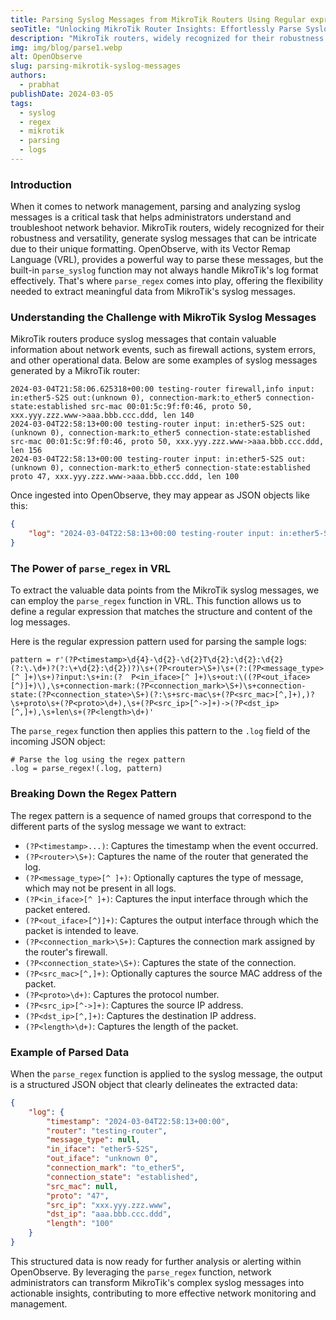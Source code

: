 ```yaml
---
title: Parsing Syslog Messages from MikroTik Routers Using Regular expressions
seoTitle: "Unlocking MikroTik Router Insights: Effortlessly Parse Syslog Messages with Regular Expressions"
description: "MikroTik routers, widely recognized for their robustness and versatility, generate syslog messages that can be intricate due to their unique formatting. OpenObserve, with its Vector Remap Language (VRL), provides a powerful way to parse these messages, but the built-in parse_syslog function may not always handle MikroTik's log format effectively. That's where parse_regex comes into play, offering the flexibility needed to extract meaningful data from MikroTik's syslog messages."
img: img/blog/parse1.webp
alt: OpenObserve
slug: parsing-mikrotik-syslog-messages
authors: 
  - prabhat
publishDate: 2024-03-05
tags:
  - syslog
  - regex
  - mikrotik
  - parsing
  - logs
---
```


### Introduction

When it comes to network management, parsing and analyzing syslog messages is a critical task that helps administrators understand and troubleshoot network behavior. MikroTik routers, widely recognized for their robustness and versatility, generate syslog messages that can be intricate due to their unique formatting. OpenObserve, with its Vector Remap Language (VRL), provides a powerful way to parse these messages, but the built-in `parse_syslog` function may not always handle MikroTik's log format effectively. That's where `parse_regex` comes into play, offering the flexibility needed to extract meaningful data from MikroTik's syslog messages.

### Understanding the Challenge with MikroTik Syslog Messages

MikroTik routers produce syslog messages that contain valuable information about network events, such as firewall actions, system errors, and other operational data. Below are some examples of syslog messages generated by a MikroTik router:

```
2024-03-04T21:58:06.625318+00:00 testing-router firewall,info input: in:ether5-S2S out:(unknown 0), connection-mark:to_ether5 connection-state:established src-mac 00:01:5c:9f:f0:46, proto 50, xxx.yyy.zzz.www->aaa.bbb.ccc.ddd, len 140
2024-03-04T22:58:13+00:00 testing-router input: in:ether5-S2S out:(unknown 0), connection-mark:to_ether5 connection-state:established src-mac 00:01:5c:9f:f0:46, proto 50, xxx.yyy.zzz.www->aaa.bbb.ccc.ddd, len 156
2024-03-04T22:58:13+00:00 testing-router input: in:ether5-S2S out:(unknown 0), connection-mark:to_ether5 connection-state:established proto 47, xxx.yyy.zzz.www->aaa.bbb.ccc.ddd, len 100
```

Once ingested into OpenObserve, they may appear as JSON objects like this:

```json
{
    "log": "2024-03-04T22:58:13+00:00 testing-router input: in:ether5-S2S out:(unknown 0), connection-mark:to_ether5 connection-state:established proto 47, xxx.yyy.zzz.www->aaa.bbb.ccc.ddd, len 100"
}
```

### The Power of `parse_regex` in VRL

To extract the valuable data points from the MikroTik syslog messages, we can employ the `parse_regex` function in VRL. This function allows us to define a regular expression that matches the structure and content of the log messages.

Here is the regular expression pattern used for parsing the sample logs:

```code
pattern = r'(?P<timestamp>\d{4}-\d{2}-\d{2}T\d{2}:\d{2}:\d{2}(?:\.\d+)?(?:\+\d{2}:\d{2})?)\s+(?P<router>\S+)\s+(?:(?P<message_type>[^ ]+)\s+)?input:\s+in:(?  P<in_iface>[^ ]+)\s+out:\((?P<out_iface>[^)]+)\),\s+connection-mark:(?P<connection_mark>\S+)\s+connection-state:(?P<connection_state>\S+)(?:\s+src-mac\s+(?P<src_mac>[^,]+),)?\s+proto\s+(?P<proto>\d+),\s+(?P<src_ip>[^->]+)->(?P<dst_ip>[^,]+),\s+len\s+(?P<length>\d+)'
```

The `parse_regex` function then applies this pattern to the `.log` field of the incoming JSON object:

```regex
# Parse the log using the regex pattern
.log = parse_regex!(.log, pattern)
```

### Breaking Down the Regex Pattern

The regex pattern is a sequence of named groups that correspond to the different parts of the syslog message we want to extract:

- `(?P<timestamp>...)`: Captures the timestamp when the event occurred.
- `(?P<router>\S+)`: Captures the name of the router that generated the log.
- `(?P<message_type>[^ ]+)`: Optionally captures the type of message, which may not be present in all logs.
- `(?P<in_iface>[^ ]+)`: Captures the input interface through which the packet entered.
- `(?P<out_iface>[^)]+)`: Captures the output interface through which the packet is intended to leave.
- `(?P<connection_mark>\S+)`: Captures the connection mark assigned by the router's firewall.
- `(?P<connection_state>\S+)`: Captures the state of the connection.
- `(?P<src_mac>[^,]+)`: Optionally captures the source MAC address of the packet.
- `(?P<proto>\d+)`: Captures the protocol number.
- `(?P<src_ip>[^->]+)`: Captures the source IP address.
- `(?P<dst_ip>[^,]+)`: Captures the destination IP address.
- `(?P<length>\d+)`: Captures the length of the packet.

### Example of Parsed Data

When the `parse_regex` function is applied to the syslog message, the output is a structured JSON object that clearly delineates the extracted data:

```json
{
    "log": {
        "timestamp": "2024-03-04T22:58:13+00:00",
        "router": "testing-router",
        "message_type": null,
        "in_iface": "ether5-S2S",
        "out_iface": "unknown 0",
        "connection_mark": "to_ether5",
        "connection_state": "established",
        "src_mac": null,
        "proto": "47",
        "src_ip": "xxx.yyy.zzz.www",
        "dst_ip": "aaa.bbb.ccc.ddd",
        "length": "100"
    }
}
```

This structured data is now ready for further analysis or alerting within OpenObserve. By leveraging the `parse_regex` function, network administrators can transform MikroTik's complex syslog messages into actionable insights, contributing to more effective network monitoring and management.
